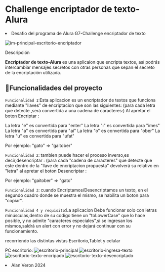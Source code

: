 <h1>Challenge encriptador de texto-Alura </h1>

<li>Desafio del programa de Alura G7-Challenge encriptador de texto</li>


![im-principal-escritorio-encriptador](https://github.com/user-attachments/assets/a98f5817-976f-41d8-9fc0-ae4fca19916e)


Descripción

<strong> Encriptador de texto-Alura  </strong> es una aplicaion que encripta textos, así podrás intercambiar mensajes secretos con otras personas que sepan el secreto de la encriptación utilizada.

## :hammer:Funcionalidades del proyecto

`Funcionalidad 1`:Esta aplicacion es un encriptador de textos que funciona mediante "llaves" de encriptacion que son las siguientes:
(para cada letra que detecte ,será convertida a una cadena de caracteres:)
Al apretar el boton Encriptar :

La letra "e" es convertida para "enter"
La letra "i" es convertida para "imes"
La letra "a" es convertida para "ai"
La letra "o" es convertida para "ober"
La letra "u" es convertida para "ufat"

Por ejemplo:
"gato" => "gaitober"


`Funcionalidad 2`: tambien puede hacer el proceso inverso,es decir,desencriptar :
(para cada "cadena de caracteres" que detecte que este dentro de la "llave de encriptacion propuesta" devolverá su relativo en "letra"
al apretar el boton Desencriptar :

Por ejemplo:
"gaitober" => "gato"

`Funcionalidad 3`: cuando Encriptamos/Desencriptamos un texto, en el segundo cuadro donde se muestra el mismo, se habilita un boton para "copiar".

`Funcionalidad 4 y requisito`:La aplicacion Debe funcionar solo con letras minúsculas,dentro de su codigo tiene un "toLowerCase" que lo hace posible, y no admite "caracteres especiales",si se ingresan los mismos,saldrá un alert con error y no dejará continuar con su funcionamiento.

recorriendo las distintas vistas Escritorio,Tablet y celular

PC escritorio:
![escritorio-principal](https://github.com/user-attachments/assets/b2d77c6a-1906-48e8-8308-8599b4314995)
![escritorio-ingresa-texto](https://github.com/user-attachments/assets/6c5ba0d0-8f57-4471-919f-79f8aba8e975)
![escritorio-texto-encripado](https://github.com/user-attachments/assets/9c4c8aad-9fd9-40b8-aa03-52b3b3931897)
![escritorio-texto-desencriptado](https://github.com/user-attachments/assets/e84a7b24-fd8d-409e-90b6-e0ed21a8f973)




<li>Alan Veron 2024</li>

